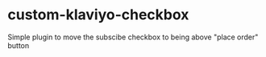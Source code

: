 # custom-klaviyo-checkbox
 Simple plugin to move the subscibe checkbox to being above "place order" button
